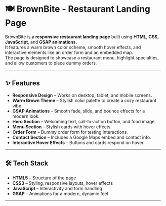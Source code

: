 # 🍽 BrownBite - Restaurant Landing Page

BrownBite is a **responsive restaurant landing page** built using **HTML, CSS, JavaScript**, and **GSAP animations**.  
It features a warm brown color scheme, smooth hover effects, and interactive elements like an order form and an embedded map.  
The page is designed to showcase a restaurant menu, highlight specialties, and allow customers to place dummy orders.

---

## ✨ Features
- **Responsive Design** – Works on desktop, tablet, and mobile screens.
- **Warm Brown Theme** – Stylish color palette to create a cozy restaurant vibe.
- **GSAP Animations** – Smooth fade, slide, and bounce effects for a modern look.
- **Hero Section** – Welcoming text, call-to-action button, and food image.
- **Menu Section** – Stylish cards with hover effects.
- **Order Form** – Dummy order form for testing interactions.
- **Contact Section** – Includes a Google Maps embed and contact info.
- **Interactive Hover Effects** – Buttons and cards respond on hover.

---

## 🛠 Tech Stack
- **HTML5** – Structure of the page
- **CSS3** – Styling, responsive layouts, hover effects
- **JavaScript** – Interactivity and form handling
- **GSAP** – Animations for a modern, dynamic feel

---


